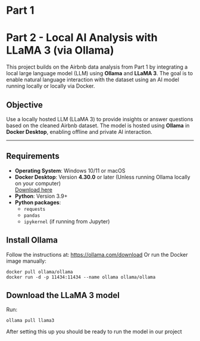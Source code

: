 # Part 1 


# Part 2 - Local AI Analysis with LLaMA 3 (via Ollama)

This project builds on the Airbnb data analysis from Part 1 by integrating a local large language model (LLM) using **Ollama** and **LLaMA 3**. The goal is to enable natural language interaction with the dataset using an AI model running locally or locally via Docker.

## Objective

Use a locally hosted LLM (LLaMA 3) to provide insights or answer questions based on the cleaned Airbnb dataset. The model is hosted using **Ollama** in **Docker Desktop**, enabling offline and private AI interaction.

---

## Requirements

- **Operating System**: Windows 10/11 or macOS
- **Docker Desktop**: Version **4.30.0** or later (Unless running Ollama locally on your computer)  
  [Download here](https://www.docker.com/products/docker-desktop/)
- **Python**: Version 3.9+
- **Python packages**:
  - `requests`
  - `pandas`
  - `ipykernel` (if running from Jupyter)

## Install Ollama
Follow the instructions at: https://ollama.com/download
Or run the Docker image manually:
```
docker pull ollama/ollama
docker run -d -p 11434:11434 --name ollama ollama/ollama
```

## Download the LLaMA 3 model
Run:
```
ollama pull llama3
```

After setting this up you should be ready to run the model in our project
